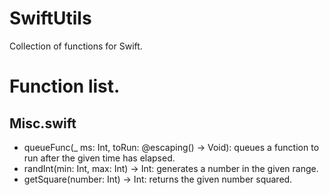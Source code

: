 # SwiftUtils

Collection of functions for Swift.

# Function list.

## Misc.swift

* queueFunc(_ ms: Int, toRun: @escaping() -> Void): queues a function to run after the given time has elapsed.
* randInt(min: Int, max: Int) -> Int: generates a number in the given range.
* getSquare(number: Int) -> Int: returns the given number squared.
